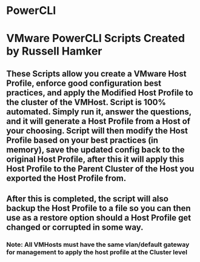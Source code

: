 # PowerCLI
# VMware PowerCLI Scripts Created by Russell Hamker
## These Scripts allow you create a VMware Host Profile, enforce good configuration best practices, and apply the Modified Host Profile to the cluster of the VMHost. Script is 100% automated. Simply run it, answer the questions, and it will generate a Host Profile from a Host of your choosing. Script will then modify the Host Profile based on your best practices (in memory), save the updated config back to the original Host Profile, after this it will apply this Host Profile to the Parent Cluster of the Host you exported the Host Profile from.
## After this is completed, the script will also backup the Host Profile to a file so you can then use as a restore option should a Host Profile get changed or corrupted in some way.

### Note: All VMHosts must have the same vlan/default gateway for management to apply the host profile at the Cluster level
